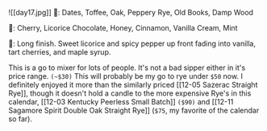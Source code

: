 ![[day17.jpg]]
👃: Dates, Toffee, Oak, Peppery Rye, Old Books, Damp Wood

👅: Cherry, Licorice Chocolate, Honey, Cinnamon, Vanilla Cream, Mint

🏁: Long finish.  Sweet licorice and spicy pepper up front fading into vanilla, tart cherries, and maple syrup.

This is a go to mixer for lots of people.  It's not a bad sipper either in it's price range.  `(~$30)`  This will probably be my go to rye under `$50` now.  I definitely enjoyed it more than the similarly priced [[12-05 Sazerac Straight Rye]], though it doesn't hold a candle to the more expensive Rye's in this calendar, [[12-03 Kentucky Peerless Small Batch]] `($90)` and [[12-11 Sagamore Spirit Double Oak Straight Rye]] (`$75`, my favorite of the calendar so far).